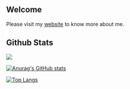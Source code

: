 ## Welcome

Please visit my [website](https://231tr0n.github.io) to know more about me.


## Github Stats
![](https://komarev.com/ghpvc/?username=231tr0n)

[![Anurag's GitHub stats](https://github-readme-stats.vercel.app/api?username=231tr0n)](https://github.com/anuraghazra/github-readme-stats)

[![Top Langs](https://github-readme-stats.vercel.app/api/top-langs/?username=231tr0n)](https://github.com/anuraghazra/github-readme-stats)
